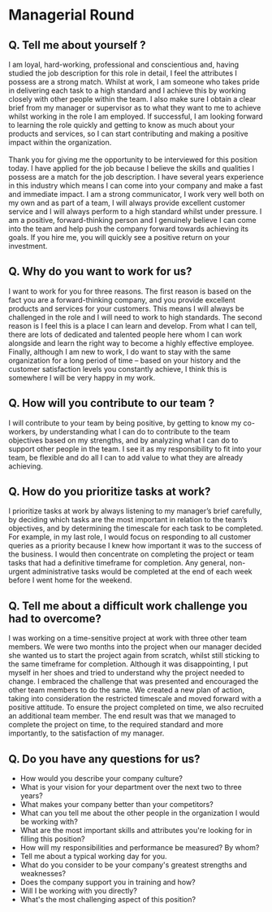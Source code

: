 # Managerial Round

## Q. Tell me about yourself ?
I am loyal, hard-working, professional and conscientious and, having studied the job description for this role in detail, I feel the attributes I possess are a strong match. Whilst at work, I am someone who takes pride in delivering each task to a high standard and I achieve this by working closely with other people within the team. I also make sure I obtain a clear brief from my manager or supervisor as to what they want to me to achieve whilst working in the role I am employed. If successful, I am looking forward to learning the role quickly and getting to know as much about your products and services, so I can start contributing and making a positive impact within the organization.<br><br>
Thank you for giving me the opportunity to be interviewed for this position today. I have applied for the job because I believe the skills and qualities I possess are a match for the job description. I have several years experience in this industry which means I can come into your company and make a fast and immediate impact. I am a strong communicator, I work very well both on my own and as part of a team, I will always provide excellent customer service and I will always perform to a high standard whilst under pressure. I am a positive, forward-thinking person and I genuinely believe I can come into the team and help push the company forward towards achieving its goals. If you hire me, you will quickly see a positive return on your investment.<br>

## Q. Why do you want to work for us?
I want to work for you for three reasons. The first reason is based on the fact you are a forward-thinking company, and you provide excellent products and services for your customers. This means I will always be challenged in the role and I will need to work to high standards. The second reason is I feel this is a place I can learn and develop. From what I can tell, there are lots of dedicated and talented people here whom I can work alongside and learn the right way to become a highly effective employee. Finally, although I am new to work, I do want to stay with the same organization for a long period of time – based on your history and the customer satisfaction levels you constantly achieve, I think this is somewhere I will be very happy in my work.<br>

## Q. How will you contribute to our team ?
I will contribute to your team by being positive, by getting to know my co-workers, by understanding what I can do to contribute to the team objectives based on my strengths, and by analyzing what I can do to support other people in the team. I see it as my responsibility to fit into your team, be flexible and do all I can to add value to what they are already achieving.<br>

## Q. How do you prioritize tasks at work?
I prioritize tasks at work by always listening to my manager’s brief carefully, by deciding which tasks are the most important in relation to the team’s objectives, and by determining the timescale for each task to be completed. For example, in my last role, I would focus on responding to all customer queries as a priority because I knew how important it was to the success of the business. I would then concentrate on completing the project or team tasks that had a definitive timeframe for completion. Any general, non-urgent administrative tasks would be completed at the end of each week before I went home for the weekend.<br>

## Q. Tell me about a difficult work challenge you had to overcome?
I was working on a time-sensitive project at work with three other team members. We were two months into the project when our manager decided she wanted us to start the project again from scratch, whilst still sticking to the same timeframe for completion. Although it was disappointing, I put myself in her shoes and tried to understand why the project needed to change. I embraced the challenge that was presented and encouraged the other team members to do the same. We created a new plan of action, taking into consideration the restricted timescale and moved forward with a positive attitude. To ensure the project completed on time, we also recruited an additional team member. The end result was that we managed to complete the project on time, to the required standard and more importantly, to the satisfaction of my manager.<br>


## Q. Do you have any questions for us?
* How would you describe your company culture?<br>
* What is your vision for your department over the next two to three years?<br>
* What makes your company better than your competitors?<br>
* What can you tell me about the other people in the organization I would be working with?<br>
* What are the most important skills and attributes you're looking for in filling this position?<br>
* How will my responsibilities and performance be measured? By whom?<br>
* Tell me about a typical working day for you.<br>
* What do you consider to be your company's greatest strengths and weaknesses?<br>
* Does the company support you in training and how?<br>
* Will I be working with you directly?<br>
* What's the most challenging aspect of this position?<br>
